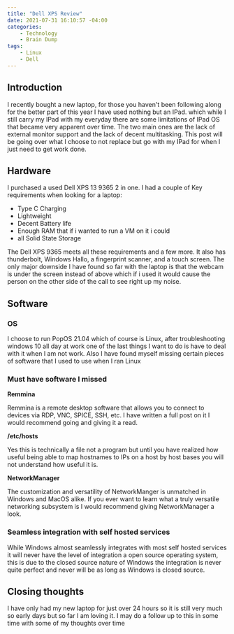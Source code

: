 ```yaml
---
title: "Dell XPS Review"
date: 2021-07-31 16:10:57 -04:00
categories:
    - Technology
    - Brain Dump
tags:
    - Linux
    - Dell
---
```

## Introduction
I recently bought a new laptop, for those you haven't been following along for the better part of this year I have used nothing but an IPad. which while I still carry my IPad with my everyday there are some limitations of IPad OS that became very apparent over time. The two main ones are the lack of external monitor support and the lack of decent multitasking. This post will be going over what I choose to not replace but go with my IPad for when I just need to get work done.

## Hardware
I purchased a used Dell XPS 13 9365 2 in one. I had a couple of Key requirements when looking for a laptop:
- Type C Charging
- Lightweight
- Decent Battery life
- Enough RAM that if i wanted to run a VM on it i could
- all Solid State Storage

The Dell XPS 9365 meets all these requirements and a few more. It also has thunderbolt, Windows Hallo, a fingerprint scanner, and a touch screen. The only major downside I have found so far with the laptop is that the webcam is under the screen instead of above which if i used it would cause the person on the other side of the call to see right up my noise.

## Software
### OS
I choose to run PopOS 21.04 which of course is Linux, after troubleshooting windows 10 all day at work one of the last things I want to do is have to deal with it when I am not work. Also I have found myself missing certain pieces of software that I used to use when I ran Linux

### Must have software I missed
**Remmina**

Remmina is a remote desktop software that allows you to connect to devices via RDP, VNC, SPICE, SSH, etc. I have written a full post on it I would recommend going and giving it a read.

**/etc/hosts**

Yes this is technically a file not a program but until you have realized how useful being able to map hostnames to IPs on a host by host bases you will not understand how useful it is.

**NetworkManager**

The customization and versatility of NetworkManger is unmatched in Windows and MacOS alike. If you ever want to learn what a truly versatile networking subsystem is I would recommend giving NetworkManager a look. 

### Seamless integration with self hosted services
While Windows almost seamlessly integrates with most self hosted services it will never have the level of integration a open source operating system, this is due to the closed source nature of Windows the integration is never quite perfect and never will be as long as Windows is closed source. 

## Closing thoughts
I have only had my new laptop for just over 24 hours so it is still very much so early days but so far I am loving it. I may do a follow up to this in some time with some of my thoughts over time